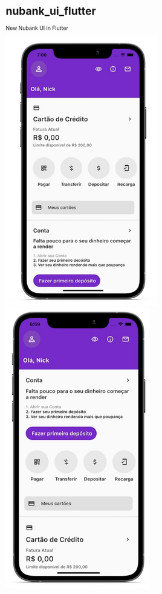 # nubank_ui_flutter
 New Nubank UI in Flutter


<p float="left">
  <img src="example/phone1.png" width="400" />
 <img src="example/phone2.png" width="380" />
</p>
